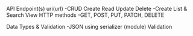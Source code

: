 API Endpoint(s) uri(url)
    -CRUD Create Read Update Delete 
    -Create List & Search View
HTTP methods
    -GET, POST, PUT, PATCH, DELETE
    
Data Types & Validation
    -JSON using serializer (module)
    Validation
    
    
    